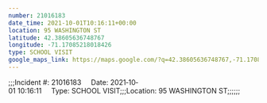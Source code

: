 ```yaml
---
number: 21016183
date_time: 2021-10-01T10:16:11+00:00
location: 95 WASHINGTON ST
latitude: 42.38605636748767
longitude: -71.17085218018426
type: SCHOOL VISIT
google_maps_link: https://maps.google.com/?q=42.38605636748767,-71.17085218018426
---
```


;;;Incident #: 21016183     Date: 2021‐10‐01 10:16:11     Type: SCHOOL VISIT;;;Location: 95 WASHINGTON ST;;;;;;
